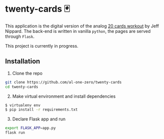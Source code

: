# twenty-cards 🃏
This application is the digital version of the analog [20 cards workout](https://www.jeffnippard.com/cards) by Jeff Nippard.
The back-end is written in vanilla `python`, the pages are served through `Flask`.

This project is currently in progress.

## Installation
1. Clone the repo
```bash
git clone https://github.com/al-one-zero/twenty-cards
cd twenty-cards
```

2. Make virtual environment and install dependencies
```bash
$ virtualenv env
$ pip install -r requirements.txt
```

3. Declare Flask app and run
```bash
export FLASK_APP=app.py
flask run
```
